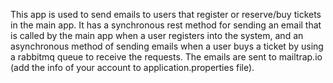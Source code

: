 This app is used to send emails to users that register or reserve/buy tickets in the main app. It has a synchronous rest method for sending an email that is called by the main app when a user 
registers into the system, and an asynchronous method of sending emails when a user buys a ticket by using a rabbitmq queue to receive the requests. The emails are sent to mailtrap.io (add the
info of your account to application.properties file).
